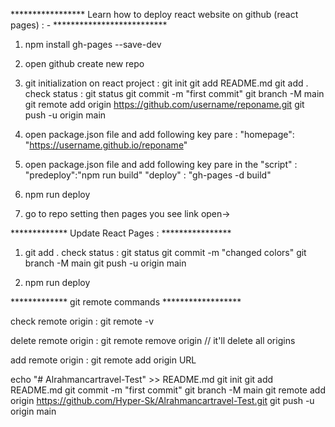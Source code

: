 

***************** Learn how to deploy react website on github (react pages) : - **************************

1. npm install gh-pages --save-dev

2. open github create new repo 

3. git initialization on react project : 
    git init
    git add README.md 
    git add .
    check status :
        git status
    git commit -m "first commit"
    git branch -M main
    git remote add origin https://github.com/username/reponame.git
    git push -u origin main


4. open package.json file and add following key pare :
    "homepage": "https://username.github.io/reponame"

5. open package.json file and add following key pare in the "script" :
    "predeploy":"npm run build"
    "deploy" : "gh-pages -d build"

6. npm run deploy

7. go to repo setting then pages you see link open-> 



************* Update React Pages : ****************


1.  git add .
    check status :
        git status
    git commit -m "changed colors"
    git branch -M main
    git push -u origin main

2. npm run deploy



************* git remote commands ****************** 

check remote origin :
	git remote -v

delete remote origin :
	git remote remove origin // it'll delete all origins

add remote origin : 
	git remote add origin URL 



echo "# Alrahmancartravel-Test" >> README.md
git init
git add README.md
git commit -m "first commit"
git branch -M main
git remote add origin https://github.com/Hyper-Sk/Alrahmancartravel-Test.git
git push -u origin main



